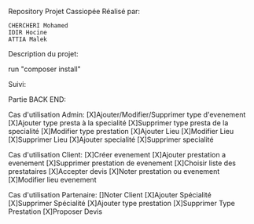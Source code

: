 Repository Projet Cassiopée Réalisé par:

	CHERCHERI Mohamed
	IDIR Hocine
	ATTIA Malek

Description du projet:

run "composer install"

Suivi:

Partie BACK END:

Cas d'utilisation Admin:
[X]Ajouter/Modifier/Supprimer type d'evenement
[X]Ajouter type presta à la specialité
[X]Supprimer type presta de la specialité
[X]Modifier type prestation
[X]Ajouter Lieu
[X]Modifier Lieu
[X]Supprimer Lieu
[X]Ajouter specialité
[X]Supprimer specialité


Cas d'utilisation Client:
[X]Créer evenement
[X]Ajouter prestation a evenement
[X]Supprimer prestation de evenement
[X]Choisir liste des prestataires
[X]Accepter devis
[X]Noter prestation ou evenement
[X]Modifier lieu evenement

Cas d'utilisation Partenaire:
[]Noter Client
[X]Ajouter Spécialité
[X]Supprimer Spécialité
[X]Ajouter type prestation
[X]Supprimer Type Prestation
[X]Proposer Devis
